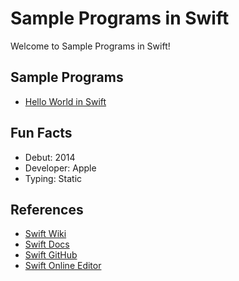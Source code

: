 # Sample Programs in Swift

Welcome to Sample Programs in Swift!

## Sample Programs

- [Hello World in Swift](https://therenegadecoder.com/code/hello-world-in-swift/)

## Fun Facts

- Debut: 2014
- Developer: Apple
- Typing: Static

## References

- [Swift Wiki](https://en.wikipedia.org/wiki/Swift_(programming_language))
- [Swift Docs](https://swift.org/)
- [Swift GitHub](https://github.com/apple/swift)
- [Swift Online Editor](https://iswift.org/playground)
